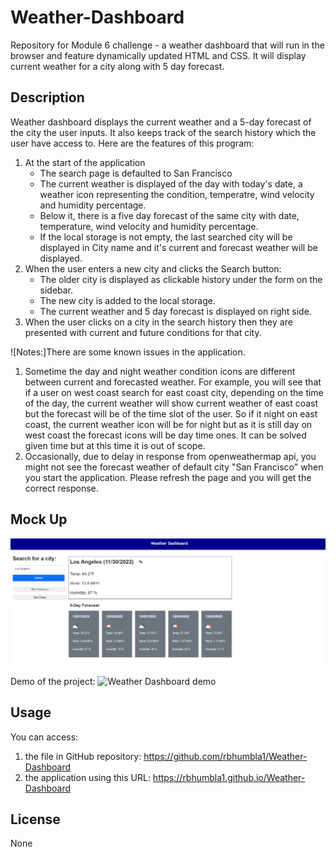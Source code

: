 # Weather-Dashboard
Repository for Module 6 challenge - a weather dashboard that will run in the browser and feature dynamically updated HTML and CSS.  It will display current weather  for a city along with 5 day forecast.

## Description
Weather dashboard displays the current weather and a 5-day forecast of the city the user inputs.  It also keeps track of the search history which the user have access to. Here are the features of this program:

1. At the start of the application
    * The search page is defaulted to San Francisco
    * The current weather is displayed of the day with today's date,  a weather icon representing the condition, temperatre, wind velocity and humidity percentage.  
    * Below it, there is a five day forecast of the same city with date, temperature, wind velocity and humidity percentage.
    * If the local storage is not empty, the last searched city will be displayed in City name and it's current and forecast weather will be displayed.
2. When the user enters a new city and clicks the Search button:
    * The older city is displayed as clickable history under the form on the sidebar.
    * The new city is added to the local storage.     
    * The current weather and 5 day forecast is displayed on right side.
3. When the user clicks on a city in the search history then they are presented with current and future conditions for that city.

![Notes:]There are some known issues in the application.  
1. Sometime the day and night weather condition icons are different between current and forecasted weather.  For example,  you will see that if a user on west coast search for east coast city, depending on the time of the day, the current weather will show current weather of east coast but the forecast will be of the time slot of the user.  So if it night on east coast, the current weather icon will be for night but as it is still day on west coast the forecast icons will be day time ones.  It can be solved given time but at this time it is out of scope.
2. Occasionally, due to delay in response from openweathermap api, you might not see the forecast weather of default city "San Francisco" when you start the application.  Please refresh the page and you will get the correct response.


## Mock Up

![Screenshot of the dashboard](./assets/images/Screenshot.JPG)

Demo of the project:
![Weather Dashboard demo](./assets/images/Weather-Dashboard.gif)


## Usage
You can access:
1. the file in GitHub repository: https://github.com/rbhumbla1/Weather-Dashboard
2. the application using this URL: https://rbhumbla1.github.io/Weather-Dashboard

## License
None
